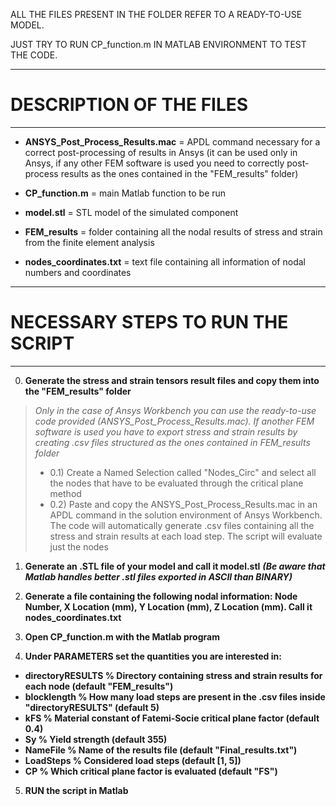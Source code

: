 
ALL THE FILES PRESENT IN THE FOLDER REFER TO A READY-TO-USE MODEL.

JUST TRY TO RUN CP_function.m IN MATLAB ENVIRONMENT TO TEST THE CODE.

************************
# DESCRIPTION OF THE FILES 
************************

- **ANSYS_Post_Process_Results.mac** = APDL command necessary for a correct post-processing of results in Ansys (it can be used only in Ansys, if any other FEM software is used you need to correctly post-process results as the ones contained in the "FEM_results" folder)

- **CP_function.m** = main Matlab function to be run

- **model.stl** =  STL model of the simulated component

- **FEM_results** = folder containing all the nodal results of stress and strain from the finite element analysis

- **nodes_coordinates.txt** = text file containing all information of nodal numbers and coordinates


*********************************
# NECESSARY STEPS TO RUN THE SCRIPT 
*********************************

0) **Generate the stress and strain tensors result files and copy them into the "FEM_results" folder**


>*Only in the case of Ansys Workbench you can use the ready-to-use code provided (ANSYS_Post_Process_Results.mac). If another FEM software is used you have to export stress and strain results by creating .csv files structured as the ones contained in FEM_results folder*
>- 0.1) Create a Named Selection called "Nodes_Circ" and select all the nodes that have to be evaluated through the critical plane method
>- 0.2) Paste and copy the ANSYS_Post_Process_Results.mac in an APDL command in the solution environment of Ansys Workbench. The code will automatically generate .csv files containing all the stress and strain results at each load step. The script will evaluate just the nodes


1) **Generate an .STL file of your model and call it model.stl** ***(Be aware that Matlab handles better .stl files exported in ASCII than BINARY)***

2) **Generate a file containing the following nodal information: Node Number, X Location (mm), Y Location (mm), Z Location (mm). Call it nodes_coordinates.txt**

3) **Open CP_function.m with the Matlab program**

4) **Under PARAMETERS set the quantities you are interested in:**

- **directoryRESULTS      % Directory containing stress and strain results for each node (default "FEM_results")**
- **blocklength           % How many load steps are present in the .csv files inside "directoryRESULTS" (default 5)**
- **kFS                   % Material constant of Fatemi-Socie critical plane factor (default 0.4)**
- **Sy                    % Yield strength (default 355)**
- **NameFile              % Name of the results file (default "Final_results.txt")**
- **LoadSteps             % Considered load steps (default [1, 5])**
- **CP                    % Which critical plane factor is evaluated (default "FS")**

5) **RUN the script in Matlab**
